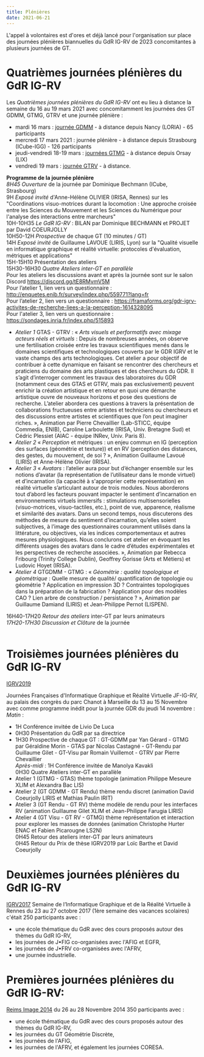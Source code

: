 ```yaml
---
title: Plénières
date: 2021-06-21
---
```


L'appel à volontaires est d'ores et déjà lancé pour l'organisation sur place des journées plénières biannuelles du GdR IG-RV de 2023 concomitantes à plusieurs journées de GT.


#  Quatrièmes journées plénières du GdR IG-RV

Les *Quatrièmes journées plénières du GdR IG-RV* ont eu lieu à distance la semaine du 16 au 19 mars 2021 avec concomitamment les journées des GT GDMM, GTMG, GTRV et une journée plénière :
* mardi 16 mars : [journée GDMM](https://gdmm2020.sciencesconf.org/) - à distance depuis Nancy (LORIA) - 65 participants  
* mercredi 17 mars 2021 : journée plénière - à distance depuis Strasbourg (ICube-IGG) - 126 participants <br />
* jeudi-vendredi 18-19 mars : [journées GTMG](https://gtmg2021.sciencesconf.org/) - à distance depuis Orsay (LIX)
* vendredi 19 mars : [journée GTRV](https://gdr-igrv.icube.unistra.fr/index.php/J-GTRV_2021) - à distance.

**Programme de la journée plénière** <br />
*8H45 Ouverture* de la journée par Dominique Bechmann (ICube, Strasbourg) <br />
9H *Exposé invité* d'Anne-Hélène OLIVIER (IRISA, Rennes) sur les "Coordinations visuo-motrices durant la locomotion : Une approche croisée entre les Sciences du Mouvement et les Sciences du Numérique pour l'analyse des interactions entre marcheurs" <br />
10H-10H35 *Le GdR IG-RV* : BILAN par Dominique BECHMANN et PROJET par David COEURJOLLY <br />
10H50-12H *Prospective* de chaque GT (10 minutes / GT) <br />
14H *Exposé invité* de Guillaume LAVOUE (LIRIS, Lyon) sur la "Qualité visuelle en informatique graphique et réalité virtuelle: protocoles d'évaluation, métriques et applications" <br />
15H-15H10 Présentation des ateliers <br />
15H30-16H30 *Quatre Ateliers inter-GT en parallèle* <br />
Pour les ateliers les discussions avant et après la journée sont sur le salon Discord  https://discord.gg/tE8RMvmV5M <br />
Pour l’atelier 1, lien vers un questionnaire : http://enquetes.enib.fr/survey/index.php/559771?lang=fr <br />
Pour l’atelier 2, lien vers un questionnaire : https://framaforms.org/gdr-igrv-activites-de-recherche-liees-a-la-perception-1614328095
<br /> Pour l'atelier 3, lien vers un questionnaire : https://sondages.inria.fr/index.php/515893

* *Atelier 1* GTAS - GTRV : « *Arts visuels et performatifs avec mixage acteurs réels et virtuels* : Depuis de nombreuses années, on observe une fertilisation croisée entre les travaux scientifiques menés dans le domaines scientifiques et technologiques couverts par le GDR IGRV et le vaste champs des arts technologiques. Cet atelier a pour objectif de contribuer à cette dynamique en faisant se rencontrer des chercheurs et praticiens du domaine des arts plastiques et des chercheurs du GDR. Il s’agit d’interroger comment les travaux des laboratoires du GDR (notamment ceux des GTAS et GTRV, mais pas exclusivement) peuvent enrichir la création artistique et en retour en quoi une démarche artistique ouvre de nouveaux horizons et pose des questions de recherche. L’atelier abordera ces questions à travers la présentation de collaborations fructueuses entre artistes et techniciens ou chercheurs et des discussions entre artistes et scientifiques que l’on peut imaginer riches. », Animation par Pierre Chevaillier (Lab-STICC, équipe Commedia, ENIB), Caroline Larboulette (IRISA, Univ. Bretagne Sud) et Cédric Plessiet (AIAC - équipe INRev, Univ. Paris 8).  <br />
* *Atelier 2* « *Perception* et métriques : un enjeu commun en IG (perception des surfaces (géométrie et texture)) et en RV (perception des distances, des gestes, du mouvement, de soi ? »,  Animation Guillaume Lavoué (LIRIS) et Anne-Hélène Olivier (IRISA). <br />  
* *Atelier 3* « *Avatars* : l’atelier aura pour but d’échanger ensemble sur les notions d’avatar (la représentation de l’utilisateur dans le monde virtuel) et d’incarnation (la capacité à s'approprier cette représentation) en réalité virtuelle s’articulant autour de trois modules. Nous aborderons tout d’abord les facteurs pouvant impacter le sentiment d’incarnation en environnements virtuels immersifs : stimulations multisensorielles (visuo-motrices, visuo-tactiles, etc.), point de vue, apparence, réalisme et similarité des avatars. Dans un second temps, nous discuterons des méthodes de mesure du sentiment d’incarnation, qu’elles soient subjectives, à l’image des questionnaires couramment utilisés dans la littérature, ou objectives, via les indices comportementaux et autres mesures physiologiques. Nous conclurons cet atelier en évoquant les différents usages des avatars dans le cadre d’études expérimentales et les perspectives de recherche associées. », Animation par Rebecca Fribourg (Trinity College Dublin), Geoffrey Gorisse (Arts et Métiers) et Ludovic Hoyet (IRISA). <br />
* *Atelier 4* GTGDMM - GTMG :  « *Géométrie : qualité topologique et géométrique* : Quelle mesure de qualité/ quantification de topologie ou géométrie  ? Application en impression 3D ?  Contraintes  topologiques dans la préparation de la fabrication ? Application pour des modèles CAO ? Lien arbre de construction / persistance ? », Animation par Guillaume Damiand (LIRIS) et Jean-Philippe Pernot (LISPEN).  <br />


16H40-17H20 *Retour des ateliers* inter-GT par leurs animateurs <br />
*17H20-17H30 Discussion et Clôture* de la journée <br />
<br />

# Troisièmes journées plénières du GdR IG-RV
[IGRV2019](https://jfigrv2019.sciencesconf.org)

 Journées Françaises d'Informatique Graphique et Réalité Virtuelle JF-IG-RV, au palais des congrès du parc Chanot à Marseille du 13 au 15 Novembre avec comme programme inédit pour la journée GDR du jeudi 14 novembre : <br />
*Matin* :
* 1H Conférence invitée de Livio De Luca <br />
* 0H30 Présentation du GdR par sa directrice <br />
* 1H30 Prospective de chaque GT : GT-GDMM par Yan Gérard - GTMG par Géraldine Morin - GTAS par Nicolas Castagné - GT-Rendu par Guillaume Gilet - GT-Visu par Romain Vuillemot - GTRV par Pierre Chevaillier <br />
*Après-midi* : 1H Conférence invitée de Manolya Kavakli <br />
0H30 Quatre Ateliers inter-GT en parallèle <br />
* Atelier 1 (GTMG - GTAS) thème topologie (animation Philippe Meseure XLIM et Alexandra Bac LIS)  <br />  
* Atelier 2 (GT GDMM - GT Rendu) thème rendu discret (animation David Coeurjolly LIRIS et Mathias Paulin IRIT)  <br />
* Atelier 3 (GT Rendu - GT RV) thème modèle de rendu pour les interfaces RV (animation Guillaume Gilet XLIM et Jean-Philippe Farugia LIRIS)  <br />
* Atelier 4 (GT Visu - GT RV - GTMG) thème représentation et interaction pour explorer les masses de données (animation Christophe Hurter ENAC et Fabien Picarougne LS2N)  <br />
0H45 Retour des ateliers inter-GT par leurs animateurs <br />
0H45 Retour du Prix de thèse IGRV2019 par Loïc Barthe et David Coeurjolly <br />

# Deuxièmes journées plénières du GdR IG-RV
[IGRV2017](https://igrv2017.sciencesconf.org)
 Semaine de l’Informatique Graphique et de la Réalité Virtuelle à Rennes du 23 au 27 octobre 2017 (1ère semaine des vacances scolaires) c'était 250 participants avec :
* une école thématique du GdR avec des cours proposés autour des thèmes du GdR IG-RV,
* les journées de J•FIG co-organisées avec l'AFIG et EGFR,
* les journées de J•FRV co-organisées avec l'AFRV,
* une journée industrielle.

# Premières journées plénières du GdR IG-RV:
[Reims Image 2014](http://reimsimage2014.univ-reims.fr/) du 26 au 28 Novembre 2014
350 participants avec :
* une école thématique du GdR avec des cours proposés autour des thèmes du GdR IG-RV,
* les journées du GT Géométrie Discrète,
* les journées de l'AFIG,
* les journées de l'AFRV,
et également les journées CORESA.
